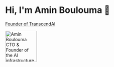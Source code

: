 # Hi, I'm Amin Boulouma 👋

[Founder of TranscendAI](https://github.com/TranscendAI)

<img src="https://user-images.githubusercontent.com/25132838/236373679-fa9a807d-1759-48e7-a60d-76ee701853a6.jpg" alt="Amin Boulouma CTO & Founder of the AI infrastructure of the Internet 🌐" width="100" height="100">
